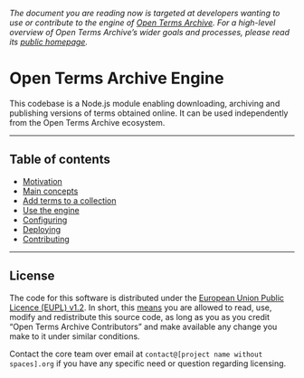 _The document you are reading now is targeted at developers wanting to use or contribute to the engine of [Open Terms Archive](https://opentermsarchive.org). For a high-level overview of Open Terms Archive’s wider goals and processes, please read its [public homepage](https://opentermsarchive.org)._

# Open Terms Archive Engine

This codebase is a Node.js module enabling downloading, archiving and publishing versions of terms obtained online. It can be used independently from the Open Terms Archive ecosystem.

- - -

## Table of contents

- [Motivation](https://docs.opentermsarchive.org/#motivation)
- [Main concepts](https://docs.opentermsarchive.org/#main-concepts)
- [Add terms to a collection](https://docs.opentermsarchive.org/#add-terms-to-a-collection)
- [Use the engine](https://docs.opentermsarchive.org/#use-the-engine)
- [Configuring](https://docs.opentermsarchive.org/#configuring)
- [Deploying](https://docs.opentermsarchive.org/#deploying)
- [Contributing](https://docs.opentermsarchive.org/#contributing)

- - -

## License

The code for this software is distributed under the [European Union Public Licence (EUPL) v1.2](https://joinup.ec.europa.eu/collection/eupl/eupl-text-eupl-12). In short, this [means](https://choosealicense.com/licenses/eupl-1.2/) you are allowed to read, use, modify and redistribute this source code, as long as you as you credit “Open Terms Archive Contributors” and make available any change you make to it under similar conditions.

Contact the core team over email at `contact@[project name without spaces].org` if you have any specific need or question regarding licensing.
